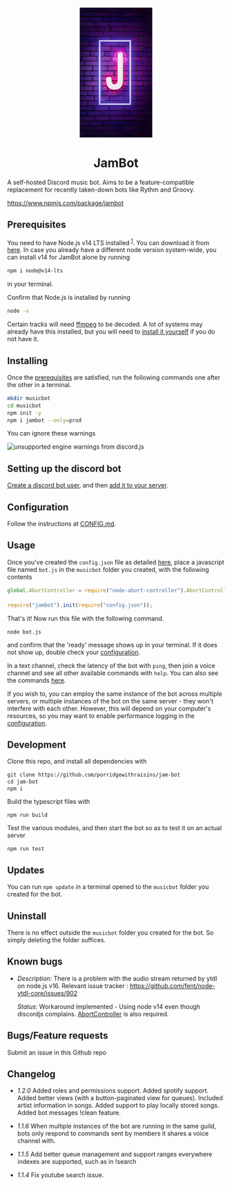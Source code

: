 <p align="center" width="100%">
    <img height = "300px" src="assets/jambot.jpg"> 
</p>

<h1 align = "center"> JamBot </h1>

A self-hosted Discord music bot. Aims to be a feature-compatible replacement for
recently taken-down bots like Rythm and Groovy.

https://www.npmjs.com/package/jambot

## Prerequisites

You need to have Node.js v14 LTS installed<sup> [1](#known-bugs)</sup>. You can download it from [here](https://nodejs.org/en/download/). In case you already have a different node version system-wide, you can install v14 for JamBot alone by running

```bash
npm i node@v14-lts
```

in your terminal.

Confirm that Node.js is installed by running

```bash
node -v
```

Certain tracks will need [ffmpeg](https://www.ffmpeg.org/) to be decoded. A lot of systems may already have this installed, but you will need to
[install it yourself](https://ffmpeg.org/download.html) if you do not have it.

## Installing

Once the [prerequisites](#prerequisites) are satisfied, run the following commands one after the
other in a terminal.

```bash
mkdir musicbot
cd musicbot
npm init -y
npm i jambot --only=prod
```

You can ignore these warnings

<img src="https://i.imgur.com/hHwdTHn.png" width=400 alt="unsupported engine warnings from discord.js">

## Setting up the discord bot

[Create a discord bot user](docs/TOKEN.md), and then [add it to your server](docs/ADDING.md).

## Configuration

Follow the instructions at [CONFIG.md](docs/CONFIG.md).

## Usage

Once you've created the `config.json` file as detailed [here](docs/CONFIG.md), place a javascript file named `bot.js` in
the `musicbot` folder you created, with the following contents

```js
global.AbortController = require("node-abort-controller").AbortController;

require("jambot").init(require("config.json"));
```

That's it! Now run this file with the following command.

```
node bot.js
```

and confirm that the 'ready' message shows up in your terminal. If it does not show up, double check your [configuration](docs/CONFIG.md).

In a text channel, check the latency of the bot with `ping`, then join a voice channel and see all other available commands with `help`.
You can also see the commands [here](docs/COMMANDS.MD).

If you wish to, you can employ the same instance of the bot across multiple servers, or multiple instances of the bot on the same server - they won't interfere with each other. However, this will depend on your computer's resources, so you may want to enable performance logging in the [configuration](docs/CONFIG.md).

## Development

Clone this repo, and install all dependencies with

```
git clone https://github.com/porridgewithraisins/jam-bot
cd jam-bot
npm i
```

Build the typescript files with

```
npm run build
```

Test the various modules, and then start the bot so as to test it on an actual server

```
npm run test
```

## Updates

You can run `npm update` in a terminal opened to the `musicbot` folder you
created for the bot.

## Uninstall

There is no effect outside the `musicbot` folder you created for the bot. So
simply deleting the folder suffices.

## Known bugs

-   _Description_: There is a problem with the audio stream returned by ytdl on
    node.js v16. Relevant issue tracker :
    https://github.com/fent/node-ytdl-core/issues/902

    _Status_: Workaround implemented - Using node v14 even though discordjs
    complains. [AbortController](https://www.npmjs.com/package/node-abort-controller) is also required.

## Bugs/Feature requests

Submit an issue in this Github repo

## Changelog

-   _1.2.0_
    Added roles and permissions support. Added spotify support. Added better views (with a button-paginated view for queues). Included artist information in songs. Added support to play locally stored songs. Added bot messages !clean feature.

-   _1.1.6_
    When multiple instances of the bot are running in the same guild, bots only respond to commands sent by members it shares a voice channel with.
-   _1.1.5_
    Add better queue management and support ranges everywhere indexes are
    supported, such as in !search
-   _1.1.4_
    Fix youtube search issue.
